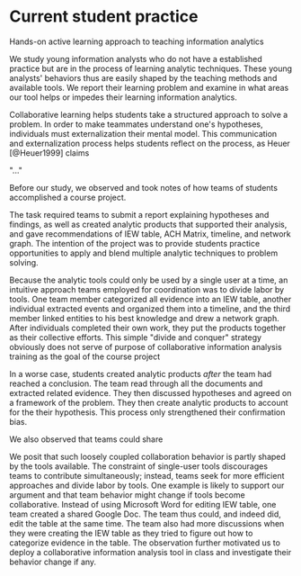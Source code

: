 # Current student practice

Hands-on active learning approach to teaching information analytics

We study young information analysts who do not have a established practice but are in the process of learning analytic techniques. These young analysts' behaviors thus are easily shaped by the teaching methods and available tools. We report their learning problem and examine in what areas our tool helps or impedes their learning information analytics.

Collaborative learning helps students take a structured approach to solve a problem. In order to make teammates understand one's hypotheses, individuals must externalization their mental model. This communication and externalization process helps students reflect on the process, as Heuer [@Heuer1999] claims

"..."



Before our study, we observed and took notes of how teams of students accomplished a course project.

The task required teams to submit a report explaining hypotheses and findings, as well as created analytic products that supported their analysis, and gave recommendations of IEW table, ACH Matrix, timeline, and network graph. The intention of the project was to provide students practice opportunities to apply and blend multiple analytic techniques to problem solving.

Because the analytic tools could only be used by a single user at a time, an intuitive approach teams employed for coordination was to divide labor by tools. One team member categorized all evidence into an IEW table, another individual extracted events and organized them into a timeline, and the third member linked entities to his best knowledge and drew a network graph. After individuals completed their own work, they put the products together as their collective efforts. This simple "divide and conquer" strategy obviously does not serve of purpose of collaborative information analysis training as the goal of the course project 

In a worse case, students created analytic products *after* the team had reached a conclusion. The team read through all the documents and extracted related evidence. They then discussed hypotheses and agreed on a framework of the problem. They then create analytic products to account for the their hypothesis. This process only strengthened their confirmation bias.

We also observed that teams could share

We posit that such loosely coupled collaboration behavior is partly shaped by the tools available. The constraint of single-user tools discourages teams to contribute simultaneously; instead, teams seek for more efficient approaches and divide labor by tools. One example is likely to support our argument and that team behavior might change if tools become collaborative. Instead of using Microsoft Word for editing IEW table, one team created a shared Google Doc. The team thus could, and indeed did, edit the table at the same time. The team also had more discussions when they were creating the IEW table as they tried to figure out how to categorize evidence in the table. The observation further motivated us to deploy a collaborative information analysis tool in class and investigate their behavior change if any.
